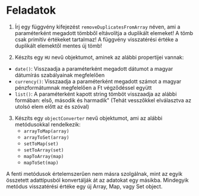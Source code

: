 # Feladatok

1. Írj egy függvény kifejezést `removeDuplicatesFromArray` néven, ami a paraméterként megadott tömbből eltávolítja a duplikált elemeket! A tömb csak primítív értékeket tartalmaz! 
A függvény visszatérési értéke a duplikált elemektől mentes új tömb!

2. Készíts egy `HU` nevű objektumot, aminek az alábbi propertijei vannak:
- `date()`: Visszaadja a paraméterként megadott dátumot a magyar dátumírás szabályainak megfelelően
- `currency()`: Visszaadja a paraméterként megadott számot a magyar pénzformátumnak megfelelően a Ft végződéssel együtt
- `list()`: A paraméterként kapott string tömböt visszaadja az alábbi formában: első, második és harmadik" (Tehát vesszőkkel elválasztva az utolsó elem előtt az és szóval)

3. Készíts egy `objectConverter` nevű objektumot, ami az alábbi metódusokkal rendelkezik:
   - `arrayToMap(array)`
   - `arrayToSet(array)`
   - `setToMap(set)`
   - `setToArray(set)`
   - `mapToArray(map)`
   - `mapToSet(map)`

A fenti metódusok értelemszerűen nem másra szolgálnak, mint az egyik összetett adattípusból konvertálják át az adatokat egy másikba. 
Mindegyik metódus visszatérési értéke egy új Array, Map, vagy Set object.